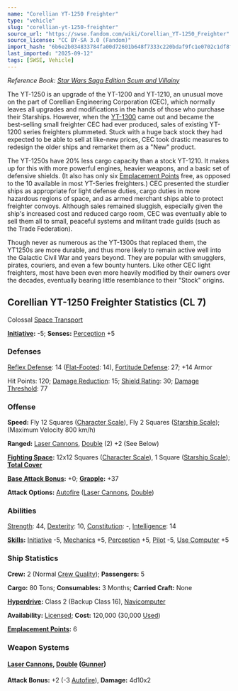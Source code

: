 ```yaml
---
name: "Corellian YT-1250 Freighter"
type: "vehicle"
slug: "corellian-yt-1250-freighter"
source_url: "https://swse.fandom.com/wiki/Corellian_YT-1250_Freighter"
source_license: "CC BY-SA 3.0 (Fandom)"
import_hash: "6b6e2b034833784fa00d72601b648f7333c220bdaf9fc1e0702c1df8f6ae46bc"
last_imported: "2025-09-12"
tags: [SWSE, Vehicle]
---
```

*Reference Book: [Star Wars Saga Edition Scum and Villainy](https://swse.fandom.com/wiki/Star_Wars_Saga_Edition_Scum_and_Villainy)*

The YT-1250 is an upgrade of the YT-1200 and YT-1210, an unusual move on the part of Corellian Engineering Corporation (CEC), which normally leaves all upgrades and modifications in the hands of those who purchase their Starships. However, when the [YT-1300](https://swse.fandom.com/wiki/YT-1300) came out and became the best-selling small freighter CEC had ever produced, sales of existing YT-1200 series freighters plummeted. Stuck with a huge back stock they had expected to be able to sell at like-new prices, CEC took drastic measures to redesign the older ships and remarket them as a "New" product.

The YT-1250s have 20% less cargo capacity than a stock YT-1210. It makes up for this with more powerful engines, heavier weapons, and a basic set of defensive shields. (It also has only six [Emplacement Points](https://swse.fandom.com/wiki/Emplacement_Points) free, as opposed to the 10 available in most YT-Series freighters.) CEC presented the sturdier ships as appropriate for light defense duties, cargo duties in more hazardous regions of space, and as armed merchant ships able to protect freighter convoys. Although sales remained sluggish, especially given the ship's increased cost and reduced cargo room, CEC was eventually able to sell them all to small, peaceful systems and militant trade guilds (such as the Trade Federation).

Though never as numerous as the YT-1300s that replaced them, the YT1250s are more durable, and thus more likely to remain active well into the Galactic Civil War and years beyond. They are popular with smugglers, pirates, couriers, and even a few bounty hunters. Like other CEC light freighters, most have been even more heavily modified by their owners over the decades, eventually bearing little resemblance to their "Stock" origins.
## Corellian YT-1250 Freighter Statistics (CL 7)
Colossal [Space Transport](https://swse.fandom.com/wiki/Space_Transport)

**[Initiative](https://swse.fandom.com/wiki/Initiative):** -5; **Senses:** [Perception](https://swse.fandom.com/wiki/Perception) +5
### Defenses
[Reflex Defense](https://swse.fandom.com/wiki/Reflex_Defense_(Vehicles)): 14 ([Flat-Footed](https://swse.fandom.com/wiki/Flat-Footed): 14), [Fortitude Defense](https://swse.fandom.com/wiki/Fortitude_Defense_(Vehicles)): 27; +14 Armor

Hit Points: 120; [Damage Reduction](https://swse.fandom.com/wiki/Damage_Reduction): 15; [Shield Rating](https://swse.fandom.com/wiki/Shield_Rating): 30; [Damage Threshold](https://swse.fandom.com/wiki/Damage_Threshold_(Vehicles)): 77
### Offense
**Speed:** Fly 12 Squares ([Character Scale](https://swse.fandom.com/wiki/Character_Scale)), Fly 2 Squares ([Starship Scale](https://swse.fandom.com/wiki/Starship_Scale)); (Maximum Velocity 800 km/h)

**Ranged:** [Laser Cannons](https://swse.fandom.com/wiki/Laser_Cannons), [Double](https://swse.fandom.com/wiki/Double) (2) +2 (See Below)

**[Fighting Space](https://swse.fandom.com/wiki/Fighting_Space):** 12x12 Squares ([Character Scale](https://swse.fandom.com/wiki/Character_Scale)), 1 Square ([Starship Scale](https://swse.fandom.com/wiki/Starship_Scale)); **[Total Cover](https://swse.fandom.com/wiki/Total_Cover)**

**[Base Attack Bonus](https://swse.fandom.com/wiki/Base_Attack_Bonus):** +0; **[Grapple](https://swse.fandom.com/wiki/Grapple):** +37

**Attack Options:** [Autofire](https://swse.fandom.com/wiki/Autofire_(Vehicle_Combat)) ([Laser Cannons](https://swse.fandom.com/wiki/Laser_Cannons), [Double](https://swse.fandom.com/wiki/Double))
### Abilities
[Strength](https://swse.fandom.com/wiki/Strength): 44, [Dexterity](https://swse.fandom.com/wiki/Dexterity): 10, [Constitution](https://swse.fandom.com/wiki/Constitution): -, [Intelligence](https://swse.fandom.com/wiki/Intelligence): 14

**[Skills](https://swse.fandom.com/wiki/Skills):** [Initiative](https://swse.fandom.com/wiki/Initiative) -5, [Mechanics](https://swse.fandom.com/wiki/Mechanics) +5, [Perception](https://swse.fandom.com/wiki/Perception) +5, [Pilot](https://swse.fandom.com/wiki/Pilot) -5, [Use Computer](https://swse.fandom.com/wiki/Use_Computer) +5
### Ship Statistics
**Crew:** 2 (Normal [Crew Quality](https://swse.fandom.com/wiki/Crew_Quality)); **Passengers:** 5

**Cargo:** 80 Tons; **Consumables:** 3 Months; **Carried Craft:** None

**[Hyperdrive](https://swse.fandom.com/wiki/Hyperdrive):** Class 2 (Backup Class 16), [Navicomputer](https://swse.fandom.com/wiki/Navicomputer)

**Availability:** [Licensed](https://swse.fandom.com/wiki/Licensed); **Cost:** 120,000 (30,000 [Used](https://swse.fandom.com/wiki/Used))

**[Emplacement Points](https://swse.fandom.com/wiki/Emplacement_Points):** 6

### Weapon Systems
#### **[Laser Cannons](https://swse.fandom.com/wiki/Laser_Cannons), [Double](https://swse.fandom.com/wiki/Double) ([Gunner](https://swse.fandom.com/wiki/Gunner))**

**Attack Bonus:** +2 (-3 [Autofire](https://swse.fandom.com/wiki/Autofire_(Vehicle_Combat))), **Damage:** 4d10x2